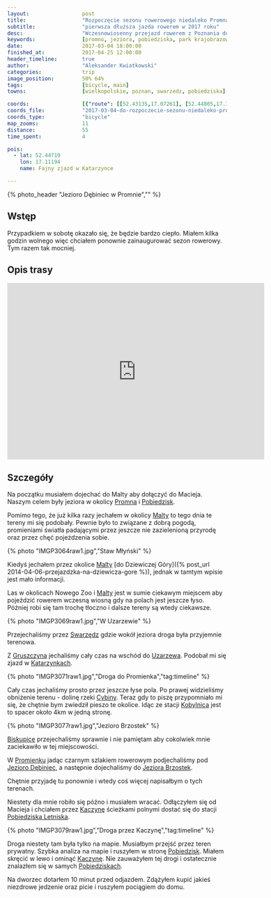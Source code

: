 ```yaml
---
layout:                 post
title:                  "Rozpoczęcie sezonu rowerowego niedaleko Promna i małych jeziorek"
subtitle:               "pierwsza dłuższa jazda rowerem w 2017 roku"
desc:                   "Wczesnowiosenny przejazd rowerem z Poznania do Parku Krajobrazowego Promno"
keywords:               [promno, jeziora, pobiedziska, park krajobrazowy]
date:                   2017-03-04 18:00:00
finished_at:            2017-04-25 12:00:00
header_timeline:        true
author:                 "Aleksander Kwiatkowski"
categories:             trip
image_position:         50% 64%
tags:                   [bicycle, main]
towns:                  [wielkopolskie, poznan, swarzedz, pobiedziska]

coords:                 [{"route": [[52.43135,17.07261], [52.44805,17.11476], [52.45019,17.12454], [52.45296,17.12394], [52.45788,17.15939], [52.46185,17.16711], [52.46002,17.18393], [52.46107,17.20410], [52.46661,17.22994], [52.46211,17.24985], [52.45364,17.26350], [52.45118,17.25981], [52.45050,17.25449], [52.45411,17.25217], [52.46536,17.27037], [52.47111,17.28556], [52.47723,17.28762]], "type": "bicycle"}]
coords_file:            "2017-03-04-do-rozpoczecie-sezonu-niedaleko-promna.json"
coords_type:            "bicycle"
map_zooms:              11
distance:               55
time_spent:             4

pois:
  - lat: 52.44719
    lon: 17.11194
    name: Fajny zjazd w Katarzynce

---
```


[wiki-jezioro-debiniec]: https://pl.wikipedia.org/wiki/Rezerwat_przyrody_Jezioro_D%C4%99biniec
[wiki-jezioro-brzostek]: https://pl.wikipedia.org/wiki/Brzostek_(jezioro)
[wiki-promno]: https://pl.wikipedia.org/wiki/Promno_(wie%C5%9B_w_wojew%C3%B3dztwie_wielkopolskim)
[wiki-pobiedziska]: https://pl.wikipedia.org/wiki/Pobiedziska
[wiki-malta]: https://pl.wikipedia.org/wiki/Jezioro_Malta%C5%84skie
[wiki-swarzedz]: https://pl.wikipedia.org/wiki/Swarz%C4%99dz
[wiki-gruszczyn]: https://pl.wikipedia.org/wiki/Gruszczyn_(wojew%C3%B3dztwo_wielkopolskie)
[wiki-uzarzewo]: https://pl.wikipedia.org/wiki/Uzarzewo
[wiki-katarzynki]: https://pl.wikipedia.org/wiki/Katarzynki_(wojew%C3%B3dztwo_wielkopolskie)
[wiki-cybina]: https://pl.wikipedia.org/wiki/Cybina
[wiki-pkp-kobylnica]: https://pl.wikipedia.org/wiki/Kobylnica_(stacja_kolejowa)
[wiki-biskupice]: https://pl.wikipedia.org/wiki/Biskupice_(powiat_pozna%C5%84ski)
[wiki-promienko]: https://pl.wikipedia.org/wiki/Promienko
[wiki-kaczyna]: https://pl.wikipedia.org/wiki/Kaczyna_(wojew%C3%B3dztwo_wielkopolskie)
[wiki-pobiedziska-letniska]: https://pl.wikipedia.org/wiki/Pobiedziska_Letnisko

{% photo_header "Jezioro Dębiniec w Promnie","" %}

Wstęp
-----

Przypadkiem w sobotę okazało się, że będzie bardzo ciepło. Miałem kilka
godzin wolnego więc chciałem ponownie zainaugurować sezon rowerowy. Tym razem
tak mocniej.

Opis trasy
----------

<iframe height='405' width='590' frameborder='0' allowtransparency='true' scrolling='no' src='https://www.strava.com/activities/887321219/embed/fab84f0ee36d0ae409cf327a80a57092055cfb7d'></iframe>

Szczegóły
---------

Na początku musiałem dojechać do Malty aby dołączyć do Macieja. Naszym celem były
jeziora w okolicy [Promna][wiki-promno] i [Pobiedzisk][wiki-pobiedziska].

Pomimo tego, że już kilka razy jechałem w okolicy [Malty][wiki-malta] to
tego dnia te tereny mi się podobały. Pewnie było to związane z dobrą pogodą,
promieniami światła padającymi przez jeszcze nie zazielenioną przyrodę oraz
przez chęć pojeżdzenia sobie.

{% photo "IMGP3064raw1.jpg","Staw Młyński" %}

Kiedyś jechałem przez okolice [Malty][wiki-malta]
[do Dziewiczej Góry]({% post_url 2014-04-06-przejazdzka-na-dziewicza-gore %}),
jednak w tamtym wpisie jest mało informacji.

Las w okolicach Nowego Zoo i [Malty][wiki-malta] jest w sumie ciekawym miejscem aby
pojeździć rowerem wczesną wiosną gdy na polach jest jeszcze łyso.
Później robi się tam trochę tłoczno i dalsze tereny są wtedy ciekawsze.

{% photo "IMGP3069raw1.jpg","W Uzarzewie" %}

Przejechaliśmy przez [Swarzędz][wiki-swarzedz] gdzie wokół jeziora droga była
przyjemnie terenowa.

Z [Gruszczyna][wiki-gruszczyn] jechaliśmy cały czas na wschód do [Uzarzewa][wiki-uzarzewo].
Podobał mi się zjazd w [Katarzynkach][wiki-katarzynki].

{% photo "IMGP3071raw1.jpg","Droga do Promienka","tag:timeline" %}

Cały czas jechaliśmy prosto przez jeszcze łyse pola. Po prawej widzieliśmy obniżenie
terenu - dolinę rzeki [Cybiny][wiki-cybina]. Teraz gdy to piszę przypomniało mi się,
że chętnie bym zwiedził pieszo te okolice. Idąc ze stacji
[Kobylnica][wiki-pkp-kobylnica] jest to spacer około 4km w jedną stronę.

{% photo "IMGP3077raw1.jpg","Jezioro Brzostek" %}

[Biskupice][wiki-biskupice] przejechaliśmy sprawnie i nie pamiętam aby
cokolwiek mnie zaciekawiło w tej miejscowości.

W [Promienku][wiki-promienko] jadąc czarnym szlakiem rowerowym podjechaliśmy
pod [Jezioro Dębiniec][wiki-jezioro-debiniec], a następnie dojechaliśmy do
[Jeziora Brzostek][wiki-jezioro-brzostek].

Chętnie przyjadę tu ponownie i wtedy coś więcej napisałbym o tych terenach.

Niestety dla mnie robiło się późno
i musiałem wracać. Odłączyłem się od Macieja i chciałem przez [Kaczynę][wiki-kaczyna]
ścieżkami polnymi dostać się do stacji
[Pobiedziska Letniska][wiki-pobiedziska-letniska].

{% photo "IMGP3079raw1.jpg","Droga przez Kaczynę","tag:timeline" %}

Droga niestety tam była tylko na mapie. Musiałbym przejść przez teren prywatny.
Szybka analiza na mapie i ruszyłem w stronę [Pobiedzisk][wiki-pobiedziska].
Miałem skręcić w lewo i ominąć [Kaczynę][wiki-kaczyna]. Nie zauważyłem tej drogi
i ostatecznie znalazłem się w samych [Pobiedziskach][wiki-pobiedziska].

Na dworzec dotarłem 10 minut przed odjazdem. Zdążyłem kupić jakieś niezdrowe
jedzenie oraz picie i ruszyłem pociągiem do domu.
